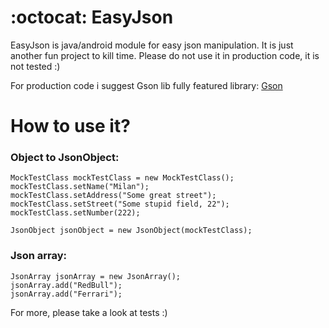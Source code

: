 # :octocat: EasyJson
EasyJson is java/android module for easy json manipulation. It is just another fun project to kill time.
Please do not use it in production code, it is not tested :)

For production code i suggest Gson lib fully featured library:
[Gson](https://github.com/google/gson)

# How to use it?

### Object to JsonObject:

```
MockTestClass mockTestClass = new MockTestClass();
mockTestClass.setName("Milan");
mockTestClass.setAddress("Some great street");
mockTestClass.setStreet("Some stupid field, 22");
mockTestClass.setNumber(222);

JsonObject jsonObject = new JsonObject(mockTestClass);

```

### Json array:

```
JsonArray jsonArray = new JsonArray();
jsonArray.add("RedBull");
jsonArray.add("Ferrari");
```

For more, please take a look at tests :)
